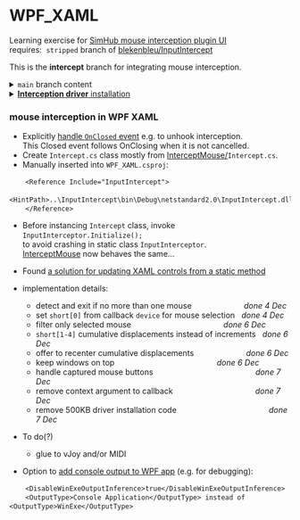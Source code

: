 # WPF_XAML
 Learning exercise for [SimHub mouse interception plugin UI](https://blekenbleu.github.io/static/SimHub/VisualStudio.htm#XAML)  
requires:&nbsp; `stripped` branch of [blekenbleu/InputIntercept](https://github.com/blekenbleu/InputIntercept)  

This is the **intercept** branch for integrating mouse interception.

<details><summary><code>main</code> branch content</summary>

- *Created using GitHub Desktop* `File>New Repository..`  
 ![](NewRepo.png)  
- Then:&nbsp; Visual Studio 2022 Community `File>New`  
 ![](newXAML.png)  
- *VS refused to create a new project in that new repository;*  
 ![](Configure.png)  
- *created new WPF App project in a subfolder, then moved its contents here*  
 ![](MainWindow.png)  

- Dragged WPF Controls (label, textbox and 2 button) from ToolBox into MainWindow  
	- named Controls and added content in `Properties`,  
		adjusted size and margin numbers in `MainWindow.xaml`  
	- Build and Debug:  
		![](SHmouse.png)
	- unlike [WinForm](https://github.com/blekenbleu/WinForm), double-clicking dragged Controls did not generate C# code  
		.. at least not at first, but did when tried later..?!!  
- Launching the app shows prompt in label, current device event in textbox  
		- left button armed to select mouse device  
		- pressing left button reveals *second button* to `capture selected mouse`  
		- left button gets changed to `deselect`  
		- pressing right button, when visible, changes mouse callback to filter  
		- Intercept() may eventually [close the app](https://stackoverflow.com/questions/2820357/how-do-i-exit-a-wpf-application-programmatically).

</details>

<details><summary><a href=https://github.com/oblitum/Interception/releases/latest><b>Interception driver</b> installation</summary>

Keyboard / mouse stroke interception depends on a [**custom signed driver**](https://github.com/oblitum/Interception/releases/latest).
- reboot Windows and run a Command prompt *as administrator*:  
    `install-interception.exe /install`
```
    Interception command line installation tool
    Copyright (C) 2008-2018 Francisco Lopes da Silva

    Interception successfully installed. You must reboot for it to take effect.
```
- then **reboot the PC** before proceeding

#### to uninstall the driver
- I needed to do this for error handling code testing...  
    **InputIntercept\Resources>**`install-interception.exe /uninstall`
    - then reboot

</details>

### mouse interception in WPF XAML

- Explicitly [handle <code>OnClosed</code> event](https://learn.microsoft.com/en-us/dotnet/api/system.windows.forms.form.onclosed?view=windowsdesktop-8.0)
	 e.g. to unhook interception.  
	This Closed event follows OnClosing when it is not cancelled.
- Create <code>Intercept.cs</code> class mostly from
	<a href="https://github.com/blekenbleu/InterceptMouse">InterceptMouse/</a><code>Intercept.cs</code>.
- Manually inserted into <code>WPF_XAML.csproj</code>:
```
	<Reference Include="InputIntercept">
		<HintPath>..\InputIntercept\bin\Debug\netstandard2.0\InputIntercept.dll</HintPath>
	</Reference>
```

- Before instancing `Intercept` class, invoke `InputInterceptor.Initialize();`  
	to avoid crashing in static class `InputInterceptor`.   
    [InterceptMouse](https://github.com/blekenbleu/InterceptMouse) now behaves the same...  

- Found [a solution for updating XAML controls from a static method](https://stackoverflow.com/questions/13121155/)

- implementation details:  
	- detect and exit if no more than one mouse &emsp; &emsp; &emsp; &emsp; &emsp; *done 4 Dec*    
	- set `short[0]` from callback `device` for mouse selection &nbsp; *done 4 Dec*  
	- filter only selected mouse &emsp; &emsp; &emsp; &emsp; &emsp; &emsp; &emsp; &emsp; &emsp;  *done 6 Dec*  
	- `short[1-4]` cumulative displacements instead of increments &nbsp; *done 6 Dec*  
	- offer to recenter cumulative displacements  &emsp; &emsp; &emsp; &emsp; &emsp; *done 6 Dec*  
	- keep windows on top  &emsp; &emsp; &emsp; &emsp; &emsp; &emsp; &emsp; &emsp; &emsp; &emsp; *done 6 Dec*
	- handle captured mouse buttons  &emsp; &emsp; &emsp; &emsp; &emsp; &emsp; &emsp; &emsp; &emsp; &emsp; *done 7 Dec*
	- remove context argument to callback &emsp; &emsp; &emsp; &emsp; &emsp; &emsp; &emsp; &emsp; *done 7 Dec*
	- remove 500KB driver installation code  &emsp; &emsp; &emsp; &emsp; &emsp; &emsp; &emsp; &emsp; &emsp; *done 7 Dec*
- To do(?)  
	- glue to vJoy and/or MIDI  

- Option to [add console output to WPF app](https://learn.microsoft.com/en-us/answers/questions/168547/project-output-type-forced-to-windows-application)
	(e.g. for debugging):
```
	<DisableWinExeOutputInference>true</DisableWinExeOutputInference>
	<OutputType>Console Application</OutputType> instead of <OutputType>WinExe</OutputType>   
```
